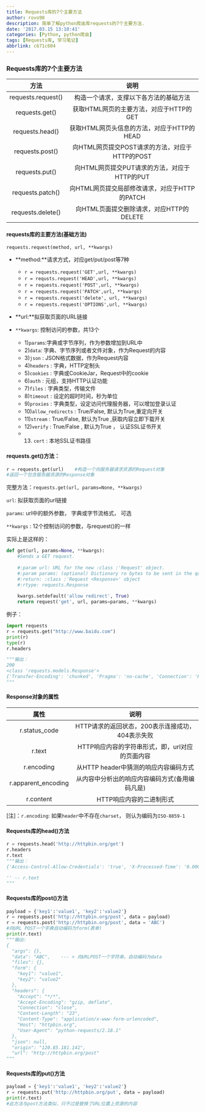```yaml
---
title: Requests库的7个主要方法
author: rovo98
description: 简单了解python爬虫库requests的7个主要方法.
date: '2017.03.15 13:10:41'
categories: [Python, python爬虫]
tags: [Requests库, 学习笔记]
abbrlink: c671c604
---
```


### Requests库的7个主要方法

|         方法         |               说明                |
| :----------------: | :-----------------------------: |
| requests.request() |       构造一个请求，支撑以下各方法的基础方法       |
|   requests.get()   |    获取HTML网页的主要方法，对应于HTTP的GET    |
|  requests.head()   |   获取HTML网页头信息的方法，对应于HTTP的HEAD   |
|  requests.post()   | 向HTML网页提交POST请求的方法，对应于HTTP的POST |
|   requests.put()   |  向HTML网页提交PUT请求的方法，对应于HTTP的PUT  |
|  requests.patch()  |  向HTML网页提交局部修改请求，对应于HTTP的PATCH  |
| requests.delete()  |   向HTML页面提交删除请求，对应HTTP的DELETE   |

#### requests库的主要方法(基础方法)

``requests.request(method, url, **kwargs)``

- **method:**请求方式，对应get/put/post等7种
  - ``r = requests.request('GET',url, **kwargs)``
  - ``r = requsts.request('HEAD',url, **kwargs)``
  - ``r = requests.request('POST',url, **kwargs)``
  - ``r = requests.request('PATCH',url, **kwargs)``
  - ``r = requests.request('delete', url, **kwargs)``
  - ``r = requests.request('OPTIONS',url, **kwargs)``


- **url:**拟获取页面的URL链接
- ``**kwargs``: 控制访问的参数，共13个
  - 1)``params``:字典或字节序列，作为参数增加到URL中
  - 2)``data``: 字典、字节序列或者文件对象，作为Request的内容
  - 3)``json`` : JSON格式数据，作为Request内容
  - 4)``headers`` : 字典，HTTP定制头
  - 5)``cookies`` : 字典或CookieJar，Request中的cookie
  - 6)``auth`` : 元组，支持HTTP认证功能
  - 7)``files`` : 字典类型，传输文件
  - 8)``timeout`` : 设定的超时时间，秒为单位
  - 9)``proxies`` : 字典类型，设定访问代理服务器，可以增加登录认证
  - 10)``allow_redirects`` : True/False, 默认为True,重定向开关
  - 11)``stream`` : True/False, 默认为True ,获取内容立即下载开关
  - 12)``verify`` : True/False , 默认为True ， 认证SSL证书开关
  - 13) ``cert`` : 本地SSL证书路径
#### requests.get()方法：

```python
r = requests.get(url)    #构造一个向服务器请求资源的Request对象
#返回一个包含服务器资源的Response对象
```

完整方法：``requests.get(url, params=None, **kwargs)``

``url``: 拟获取页面的url链接

 ``params``: url中的额外参数， 字典或字节流格式， 可选

``**kwargs`` : 12个控制访问的参数，与request()的一样

实际上是这样的：

```python
def get(url, params=None, **kwargs):
    #Sends a GET request.
    
    #:param url: URL for the new :class :'Request' object.
    #:param params: (optional) Dictionary ro bytes to be sent in the query
    #:return: :class :'Request <Response>' object
    #:rtype: requests.Response
    
    kwargs.setdefault('allow redirect', True)
    return request('get', url, params=params, **kwargs)
```

例子：

```python
import requests
r = requests.get("http://www.baidu.com")
print(r)
type(r)
r.headers

"""输出：
200
<class 'requests.models.Response'>
{'Transfer-Encoding': 'chunked', 'Pragma': 'no-cache', 'Connection': 'Keep-Alive', 'Last-Modified': 'Mon, 23 Jan 2017 13:27:52 GMT', 'Cache-Control': 'private, no-cache, no-store, proxy-revalidate, no-transform', 'Server': 'bfe/1.0.8.18', 'Set-Cookie': 'BDORZ=27315; max-age=86400; domain=.baidu.com; path=/', 'Content-Encoding': 'gzip', 'Date': 'Sat, 15 Jul 2017 13:27:01 GMT', 'Content-Type': 'text/html'}
"""
```

#### Response对象的属性

|         属性          |              说明               |
| :-----------------: | :---------------------------: |
|    r.status_code    | HTTP请求的返回状态，200表示连接成功，404表示失败 |
|       r.text        |  HTTP响应内容的字符串形式，即，url对应的页面内容  |
|     r.encoding      |   从HTTP header中猜测的响应内容编码方式    |
| r.apparent_encoding |   从内容中分析出的响应内容编码方式(备用编码凡是)    |
|      r.content      |        HTTP响应内容的二进制形式         |

[注]：``r.encoding``: 如果``header``中不存在``charset``， 则认为编码为``ISO-8859-1``

#### Requests库的head()方法

```python
r = requests.head('http://httpbin.org/get')
r.headers
r.text
"""输出：
{'Access-Control-Allow-Credentials': 'true', 'X-Processed-Time': '0.000805139541626', 'Via': '1.1 vegur', 'Access-Control-Allow-Origin': '*', 'X-Powered-By': 'Flask', 'Content-Length': '267', 'Server': 'meinheld/0.6.1', 'Content-Type': 'application/json', 'Date': 'Sat, 15 Jul 2017 14:23:41 GMT', 'Connection': 'keep-alive'}

'' -- r.text
"""
```

#### Requests库的post()方法

```python
payload = {'key1':'value1', 'key2':'value2'}
r = requests.post('http://httpbin.org/post', data = payload)
r = requests.post('http://httpbin.org/post', data = 'ABC')
#向URL POST一个字典自动编码为form(表单)
print(r.text)
"""输出:
{
  "args": {}, 
  "data": "ABC",    --- > 向URLPOST一个字符串，自动编码为data
  "files": {}, 
  "form": {
    "key1": "value1", 
    "key2": "value2"
  }, 
  "headers": {
    "Accept": "*/*", 
    "Accept-Encoding": "gzip, deflate", 
    "Connection": "close", 
    "Content-Length": "23", 
    "Content-Type": "application/x-www-form-urlencoded", 
    "Host": "httpbin.org", 
    "User-Agent": "python-requests/2.18.1"
  }, 
  "json": null, 
  "origin": "120.85.181.141", 
  "url": "http://httpbin.org/post"
"""
```

#### Requests库的put()方法

```python
payload = {'key1':'value1', 'key2':'value2'}
r = requests.put('http://httpbin.org/put', data = payload)
print(r.text)
#此方法与post方法类似，只不过是替换了URL位置上资源的内容
```

